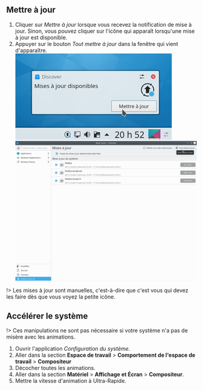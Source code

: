 ## Mettre à jour
1. Cliquer sur _Mettre à jour_ lorsque vous recevez la notification de mise à jour. Sinon, vous pouvez cliquer sur l'icône qui apparaît lorsqu'une mise à jour est disponible.
2. Appuyer sur le bouton _Tout mettre à jour_ dans la fenêtre qui vient d'apparaître.
![Notification](../3/image/notificationmiseajour.png)
![Bouton de mise à jour](../3/image/miseajour.png)


!> Les mises à jour sont manuelles, c'est-à-dire que c'est vous qui devez les faire dès que vous voyez la petite icône.

## Accélérer le système

!> Ces manipulations ne sont pas nécessaire si votre système n'a pas de misère avec les animations.
1. Ouvrir l'application _Configuration du système_.
2. Aller dans la section **Espace de travail** > **Comportement de l'espace de travail** > **Compositeur**
3. Décocher toutes les animations.
4. Aller dans la section **Matériel** > **Affichage et Écran** > **Compositeur**.
5. Mettre la vitesse d'animation à Ultra-Rapide.

